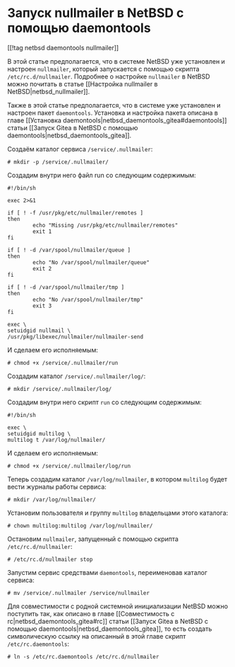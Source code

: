 Запуск nullmailer в NetBSD с помощью daemontools
================================================

[[!tag netbsd daemontools nullmailer]]

В этой статье предполагается, что в системе NetBSD уже установлен и настроен `nullmailer`, который запускается с помощью скрипта `/etc/rc.d/nullmailer`. Подробнее о настройке `nullmailer` в NetBSD можно почитать в статье [[Настройка nullmailer в NetBSD|netbsd_nullmailer]].

Также в этой статье предполагается, что в системе уже установлен и настроен пакет `daemontools`. Установка и настройка пакета описана в главе [[Установка daemontools|netbsd_daemontools_gitea#daemontools]] статьи [[Запуск Gitea в NetBSD с помощью daemontools|netbsd_daemontools_gitea]].

Создаём каталог сервиса `/service/.nullmailer`:

    # mkdir -p /service/.nullmailer/

Создадим внутри него файл run со следующим содержимым:

    #!/bin/sh
    
    exec 2>&1
    
    if [ ! -f /usr/pkg/etc/nullmailer/remotes ]
    then
            echo "Missing /usr/pkg/etc/nullmailer/remotes"
            exit 1
    fi
    
    if [ ! -d /var/spool/nullmailer/queue ]
    then
            echo "No /var/spool/nullmailer/queue"
            exit 2
    fi
    
    if [ ! -d /var/spool/nullmailer/tmp ]
    then
            echo "No /var/spool/nullmailer/tmp"
            exit 3
    fi
    
    exec \
    setuidgid nullmail \
    /usr/pkg/libexec/nullmailer/nullmailer-send

И сделаем его исполняемым:

    # chmod +x /service/.nullmailer/run

Создадим каталог `/service/.nullmailer/log/`:

    # mkdir /service/.nullmailer/log/

Создадим внутри него скрипт `run` со следующим содержимым:

    #!/bin/sh
    
    exec \
    setuidgid multilog \
    multilog t /var/log/nullmailer/

И сделаем его исполняемым:

    # chmod +x /service/.nullmailer/log/run

Теперь создадим каталог `/var/log/nullmailer`, в котором `multilog` будет вести журналы работы сервиса:

    # mkdir /var/log/nullmailer/

Установим пользователя и группу `multilog` владельцами этого каталога:

    # chown multilog:multilog /var/log/nullmailer/

Остановим `nullmailer`, запущенный с помощью скрипта `/etc/rc.d/nullmailer`:

    # /etc/rc.d/nullmailer stop

Запустим сервис средствами `daemontools`, переименовав каталог сервиса:

    # mv /service/.nullmailer /service/nullmailer

Для совместимости с родной системной инициализации NetBSD можно поступить так, как описано в главе [[Совместимость с rc|netbsd_daemontools_gitea#rc]] статьи [[Запуск Gitea в NetBSD с помощью daemontools|netbsd_daemontools_gitea]], то есть создать символическую ссылку на описанный в этой главе скрипт `/etc/rc.daemontools`:

    # ln -s /etc/rc.daemontools /etc/rc.d/nullmailer
